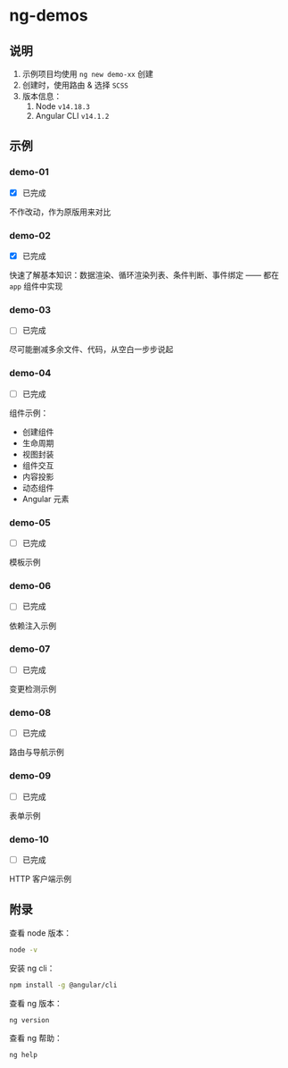 # ng-demos

## 说明

1. 示例项目均使用 `ng new demo-xx` 创建
2. 创建时，使用路由 & 选择 `SCSS`
3. 版本信息：
   1. Node `v14.18.3`
   2. Angular CLI `v14.1.2`

## 示例

### demo-01

- [x] 已完成

不作改动，作为原版用来对比

### demo-02

- [x] 已完成

快速了解基本知识：数据渲染、循环渲染列表、条件判断、事件绑定 —— 都在 `app` 组件中实现

### demo-03

- [ ] 已完成

尽可能删减多余文件、代码，从空白一步步说起

### demo-04

- [ ] 已完成

组件示例：
- 创建组件
- 生命周期
- 视图封装
- 组件交互
- 内容投影
- 动态组件
- Angular 元素

### demo-05

- [ ] 已完成

模板示例

### demo-06

- [ ] 已完成

依赖注入示例

### demo-07

- [ ] 已完成

变更检测示例

### demo-08

- [ ] 已完成

路由与导航示例

### demo-09

- [ ] 已完成

表单示例

### demo-10

- [ ] 已完成

HTTP 客户端示例

## 附录

查看 node 版本：

```sh
node -v
```

安装 ng cli：

```sh
npm install -g @angular/cli
```

查看 ng 版本：

```sh
ng version
```

查看 ng 帮助：

```sh
ng help
```

